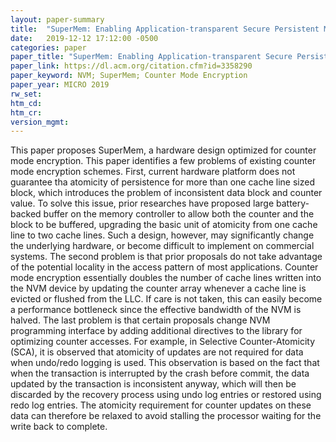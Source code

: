 ```yaml
---
layout: paper-summary
title:  "SuperMem: Enabling Application-transparent Secure Persistent Memory with Low Overheads"
date:   2019-12-12 17:12:00 -0500
categories: paper
paper_title: "SuperMem: Enabling Application-transparent Secure Persistent Memory with Low Overheads"
paper_link: https://dl.acm.org/citation.cfm?id=3358290
paper_keyword: NVM; SuperMem; Counter Mode Encryption
paper_year: MICRO 2019
rw_set:
htm_cd:
htm_cr:
version_mgmt:
---
```


This paper proposes SuperMem, a hardware design optimized for counter mode encryption. This paper identifies a few problems
of existing counter mode encryption schemes. First, current hardware platform does not guarantee tha atomicity of persistence
for more than one cache line sized block, which introduces the problem of inconsistent data block and counter value. To solve
this issue, prior researches have proposed large battery-backed buffer on the memory controller to allow both the counter
and the block to be buffered, upgrading the basic unit of atomicity from one cache line to two cache lines. Such a design,
however, may significantly change the underlying hardware, or become difficult to implement on commercial systems. 
The second problem is that prior proposals do not take advantage of the potential locality in the access pattern of most
applications. Counter mode encryption essentially doubles the number of cache lines written into the NVM device by updating
the counter array whenever a cache line is evicted or flushed from the LLC. If care is not taken, this can easily become
a performance bottleneck since the effective bandwidth of the NVM is halved. The last problem is that certain proposals 
change NVM programming interface by adding additional directives to the library for optimizing counter accesses. For example,
in Selective Counter-Atomicity (SCA), it is observed that atomicity of updates are not required for data when undo/redo logging
is used. This observation is based on the fact that when the transaction is interrupted by the crash before commit, the 
data updated by the transaction is inconsistent anyway, which will then be discarded by the recovery process using undo 
log entries or restored using redo log entries. The atomicity requirement for counter updates on these data can therefore 
be relaxed to avoid stalling the processor waiting for the write back to complete. 